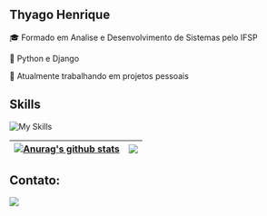 ## Thyago Henrique

<p>🎓 Formado em Analise e Desenvolvimento de Sistemas pelo IFSP </p>
<p>🌱 Python e Django </p>
<p>🔭 Atualmente trabalhando em projetos pessoais </p>

## Skills

![My Skills](https://skillicons.dev/icons?i=py,django,js,html,css,vscode,git,github,mysql,sqlite)

 | <a href="https://github.com/anuraghazra/github-readme-stats"><img align="center" src="https://github-readme-stats.vercel.app/api?username=thdnz&show_icons=true&include_all_commits=true&theme=dark&hide_border=true" alt="Anurag's github stats" /></a> | <a href="https://github.com/anuraghazra/github-readme-stats"><img align="center" src="https://github-readme-stats.vercel.app/api/top-langs/?username=thdnz&layout=compact&theme=dark&hide_border=true" /></a> |
| ------------- | ------------- |

## Contato:

<div>
<a href="https://www.linkedin.com/in/thyago-henrique-515024296/" target="_blank"><img loading="lazy" src="https://img.shields.io/badge/-LinkedIn-%230077B5?style=for-the-badge&logo=linkedin&logoColor=white" target="_blank"></a>   
</div>
